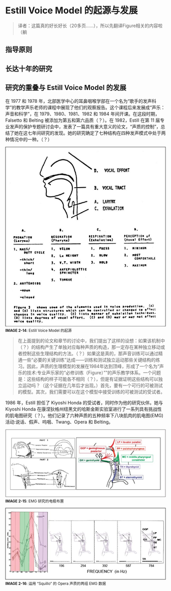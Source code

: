 # Estill Voice Model 的起源与发展

> 译者：这篇真的好长好长（20多页……），所以先翻译Figure相关的内容啦（躺

## 指导原则

## 长达十年的研究

## 研究的重叠与 Estill Voice Model 的发展

在 1977 和 1978 年，北部医学中心的耳鼻咽喉学部在一个名为“歌手的发声科学”的教学声乐老师的课程中展现了他们的观察报告。这个课程后来发展成“声乐：声音和科学”，在 1979、1980、1981、1982 和 1984 年间开课。在这段时期，Falsetto 和 Belting 被添加为第五和第六品质（？）。在 1982，Estill 在第 11 届专业发声的保护专题研讨会中，发表了一篇具有重大意义的论文，“声质的控制”，总结了她在这七年间研究的发现。她的研究确定了七种结构在四种发声模式中处于两种情况中的一种。（？）

![IMAGE 2-14: Estill Voice Model 的起源](images/evt/00019.jpeg)  
<small>**IMAGE 2-14**: Estill Voice Model 的起源</small>

> 在上面提到的论文和章节的讨论中，我们提出了这样的设想：如果该机制中（？）的结构产生了单独对应每种声质的构造，那一定存在某种独立移动或者控制这些生理结构的方法。（？）如果这是真的，那声音训练可以通过精通一些“必要的关键训练”达成——训练和测试独立运动那些关键结构的练习。因此，声质的生理模型的发展在1984年达到顶峰，形成了一个名为“声乐的技术:专业声乐家的“必修训练（Figure）””的声乐教学体系。一个问题是：这些结构的样子可能各不相同（？），但是有证据证明这些结构可以独立运动吗？（这个证据在几年后才出现。）首先，要有一个可行的可被测试的模型。其次，我们需要可以在这个模型中接受训练的可被测试的受试者。  

1986 年，Estill 担任了 Kiyoshi Honda 的受试者，同时作为他的研究伙伴。她与 Kiyoshi Honda 在康涅狄格州纽黑文的哈斯金斯实验室进行了一系列具有挑战性的肌电图研究（？）。他们记录了六种声质的五种频率下八块肌肉的肌电图(EMG)活动:说话、假声、呜咽、Twang、Opera 和 Belting。

![IMAGE 2-15: EMG 研究的电极布置](images/evt/00020.jpeg)  
<small>**IMAGE 2-15**: EMG 研究的电极布置</small>

![IMAGE 2-16: 运用 “Squillo” 的 Opera 声质的两组 EMG 数据](images/evt/00021.jpeg)  
<small>**IMAGE 2-16**: 运用 “Squillo” 的 Opera 声质的两组 EMG 数据</small>

